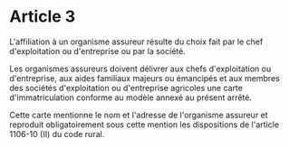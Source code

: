 # Article 3

L'affiliation à un organisme assureur résulte du choix fait par le chef d'exploitation ou d'entreprise ou par la société.

Les organismes assureurs doivent délivrer aux chefs d'exploitation ou d'entreprise, aux aides familiaux majeurs ou émancipés et aux membres des sociétés d'exploitation ou d'entreprise agricoles une carte d'immatriculation conforme au modèle annexé au présent arrêté.

Cette carte mentionne le nom et l'adresse de l'organisme assureur et reproduit obligatoirement sous cette mention les dispositions de l'article 1106-10 (II) du code rural.
